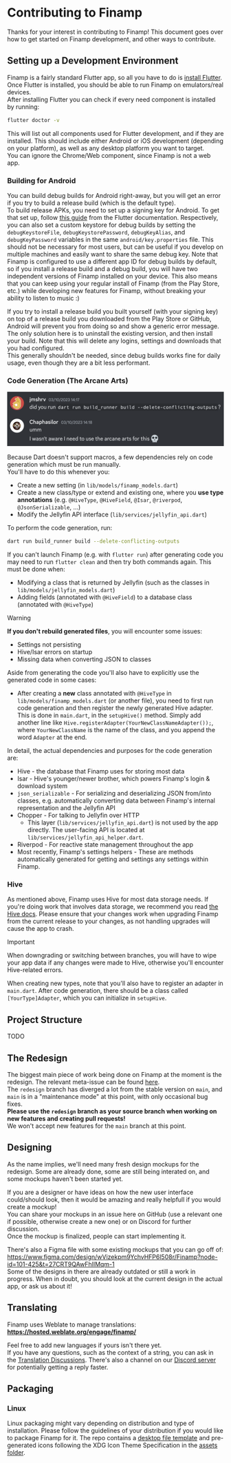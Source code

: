 # Contributing to Finamp

Thanks for your interest in contributing to Finamp! This document goes over how to get started on Finamp development, and other ways to contribute.

## Setting up a Development Environment

Finamp is a fairly standard Flutter app, so all you have to do is [install Flutter](https://docs.flutter.dev/get-started/install). Once Flutter is installed, you should be able to run Finamp on emulators/real devices.  
After installing Flutter you can check if every need component is installed by running:

```bash
flutter doctor -v
```

This will list out all components used for Flutter development, and if they are installed. This should include either Android or iOS development (depending on your platform), as well as any desktop platform you want to target.  
You can ignore the Chrome/Web component, since Finamp is not a web app.

### Building for Android

You can build debug builds for Android right-away, but you will get an error if you try to build a release build (which is the default type).  
To build release APKs, you need to set up a signing key for Android. To get that set up, follow [this guide](https://docs.flutter.dev/deployment/android#signing-the-app) from the Flutter documentation.
Respectively, you can also set a custom keystore for debug builds by setting the `debugKeystoreFile`, `debugKeystorePassword`, `debugKeyAlias`, and `debugKeyPassword` variables in the same `android/key.properties` file.
This should not be necessary for most users, but can be useful if you develop on multiple machines and easily want to share the same debug key.
Note that Finamp is configured to use a different app ID for debug builds by default, so if you install a release build and a debug build, you will have two independent versions of Finamp installed on your device.
This also means that you can keep using your regular install of Finamp (from the Play Store, etc.) while developing new features for Finamp, without breaking your ability to listen to music :)  

If you try to install a release build you built yourself (with your signing key) on top of a release build you downloaded from the Play Store or GitHub, Android will prevent you from doing so and show a generic error message. The only solution here is to uninstall the existing version, and then install your build. Note that this will delete any logins, settings and downloads that you had configured.  
This generally shouldn't be needed, since debug builds works fine for daily usage, even though they are a bit less performant.

### Code Generation (The Arcane Arts)

![A conversation between jmshrv and Chaphasilor. I say "did you try running (the Dart build command)?" They reply "I wasn't aware I need to use the arcane arts for this"](assets/arcane-arts.png)

Because Dart doesn't support macros, a few dependencies rely on code generation which must be run manually.  
You'll have to do this whenever you:

- Create a new setting (in `lib/models/finamp_models.dart`)
- Create a new class/type or extend and existing one, where you **use type annotations** (e.g. `@HiveType`, `@HiveField`, `@Isar`, `@riverpod`, `@JsonSerializable`, ...)
- Modify the Jellyfin API interface (`lib/services/jellyfin_api.dart`)

To perform the code generation, run:

```bash
dart run build_runner build --delete-conflicting-outputs
```

If you can't launch Finamp (e.g. with `flutter run`) after generating code you may need to run `flutter clean` and then try both commands again. This must be done when:

- Modifying a class that is returned by Jellyfin (such as the classes in `lib/models/jellyfin_models.dart`)
- Adding fields (annotated with `@HiveField`) to a database class (annotated with `@HiveType`)

>[!WARNING]
> **If you don't rebuild generated files**, you will encounter some issues:
>
> - Settings not persisting
> - Hive/Isar errors on startup
> - Missing data when converting JSON to classes

Aside from generating the code you'll also have to explicitly use the generated code in some cases:

- After creating a **new** class annotated with `@HiveType` in `lib/models/finamp_models.dart` (or another file), you need to first run code generation and then register the newly generated Hive adapter.  
  This is done in `main.dart`, in the `setupHive()` method. Simply add another line like `Hive.registerAdapter(YourNewClassNameAdapter());`, where `YourNewClassName` is the name of the class, and you append the word `Adapter` at the end.

In detail, the actual dependencies and purposes for the code generation are:

- Hive - the database that Finamp uses for storing most data
- Isar - Hive's younger/newer brother, which powers Finamp's login & download system
- `json_serializable` - For serializing and deserializing JSON from/into classes, e.g. automatically converting data between Finamp's internal representation and the Jellyfin API
- Chopper - For talking to Jellyfin over HTTP
  - This layer (`lib/services/jellyfin_api.dart`) is not used by the app directly. The user-facing API is located at `lib/services/jellyfin_api_helper.dart`.
- Riverpod - For reactive state management throughout the app
- Most recently, Finamp's settings helpers - These are methods automatically generated for getting and settings any settings within Finamp.

### Hive

As mentioned above, Finamp uses Hive for most data storage needs. If you're doing work that involves data storage, we recommend you read [the Hive docs](https://docs.hivedb.dev/#/). Please ensure that your changes work when upgrading Finamp from the current release to your changes, as not handling upgrades will cause the app to crash.  

>[!IMPORTANT]
> When downgrading or switching between branches, you will have to wipe your app data if any changes were made to Hive, otherwise you'll encounter Hive-related errors.

When creating new types, note that you'll also have to register an adapter in `main.dart`. After code generation, there should be a class called `[YourType]Adapter`, which you can initialize in `setupHive`.

## Project Structure

TODO

## The Redesign

The biggest main piece of work being done on Finamp at the moment is the redesign. The relevant meta-issue can be found [here](https://github.com/jmshrv/finamp/issues/220).  
The `redesign` branch has diverged a lot from the stable version on `main`, and `main` is in a "maintenance mode" at this point, with only occasional bug fixes.  
**Please use the `redesign` branch as your source branch when working on new features and creating pull requests!**  
We won't accept new features for the `main` branch at this point.

## Designing

As the name implies, we'll need many fresh design mockups for the redesign. Some are already done, some are still being interated on, and some mockups haven't been started yet.

If you are a designer or have ideas on how the new user interface could/should look, then it would be amazing and really helpfull if you would create a mockup!  
You can share your mockups in an issue here on GitHub (use a relevant one if possible, otherwise create a new one) or on Discord for further discussion.  
Once the mockup is finalized, people can start implementing it.

There's also a Figma file with some existing mockups that you can go off of: <https://www.figma.com/design/wVizekpm9YchvHFP6l508r/Finamp?node-id=101-425&t=27CRT9QAwFhlIMqm-1>  
Some of the designs in there are already outdated or still a work in progress. When in doubt, you should look at the current design in the actual app, or ask us about it!

## Translating

Finamp uses Weblate to manage translations: **<https://hosted.weblate.org/engage/finamp/>**

Feel free to add new languages if yours isn't there yet.  
If you have any questions, such as the context of a string, you can ask in the [Translation Discussions](https://github.com/jmshrv/finamp/discussions/categories/translations). There's also a channel on our [Discord server](https://discord.gg/xh9SZ73jWk) for potentially getting a reply faster.

## Packaging

### Linux

Linux packaging might vary depending on distribution and type of installation.
Please follow the guidelines of your distribution if you would like to package Finamp for it.
The repo contains a [desktop file template](assets/finamp.desktop.m4) and
pre-generated icons following the XDG Icon Theme Specification
in the [assets folder](assets/icon/linux).
